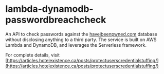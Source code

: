 # lambda-dynamodb-passwordbreachcheck

An API to check passwords against the [haveibeenpwned.com](https://haveibeenpwned.com/Passwords) database without disclosing anything to a third party.  The service is built on AWS Lambda and DynamoDB, and leverages the Serverless framework.

For complete details, visit [https://articles.hotelexistence.ca/posts/protectuserscredentialstuffing/](https://articles.hotelexistence.ca/posts/protectuserscredentialstuffing/)
